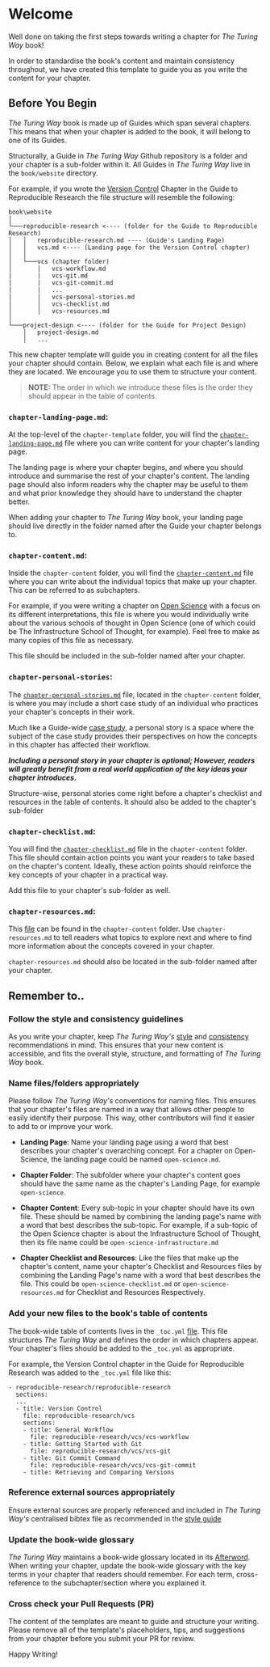 # Welcome

Well done on taking the first steps towards writing a chapter for _The Turing Way_  book!

In order to standardise the book's content and maintain consistency throughout, we have created this template to guide you as you write the content for your chapter.

## Before You Begin

_The Turing Way_ book is made up of Guides which span several chapters.
This means that when your chapter is added to the book, it will belong to one of its Guides.

Structurally, a Guide in _The Turing Way_ Github repository is a folder and your chapter is a sub-folder within it.
All Guides in _The Turing Way_ live in the `book/website` directory.

For example, if you wrote the [Version Control](https://the-turing-way.netlify.app/reproducible-research/vcs.html) Chapter in the Guide to Reproducible Research the file structure will resemble the following:

```
book\website
│
└───reproducible-research <---- (folder for the Guide to Reproducible Research)
│   │   reproducible-research.md ---- (Guide's Landing Page)
│   │   vcs.md <---- (Landing page for the Version Control chapter)
│   │
│   └───vcs (chapter folder)
│       │   vcs-workflow.md
|       |   vcs-git.md
|       |   vcs-git-commit.md
|       |   ...
|       |   vcs-personal-stories.md
│       │   vcs-checklist.md
│       │   vcs-resources.md
│
└───project-design <---- (folder for the Guide for Project Design)
    │   project-design.md
    │   ...
```

This new chapter template will guide you in creating content for all the files your chapter should contain.
Below, we explain what each file is and where they are located.
We encourage you to use them to structure your content.

> **NOTE:** The order in which we introduce these files is the order they should appear in the table of contents.

### `chapter-landing-page.md`:

At the top-level of the `chapter-template` folder, you will find the [`chapter-landing-page.md`](./chapter-landing-page.md) file where you can write content for your chapter's landing page.

The landing page is where your chapter begins, and where you should introduce and summarise the rest of your chapter's content.
The landing page should also inform readers why the chapter may be useful to them and what prior knowledge they should have to understand the chapter better.

When adding your chapter to _The Turing Way_ book, your landing page should live directly in the folder named after the Guide your chapter belongs to.

### `chapter-content.md`:

Inside the `chapter-content` folder, you will find the [`chapter-content.md`](./chapter-content/chapter-content.md) file where you can write about the individual topics that make up your chapter.
This can be referred to as subchapters.

For example, if you were writing a chapter on [Open Science](https://en.wikipedia.org/wiki/Open_science) with a focus on its different interpretations, this file is where you would individually write about the various schools of thought in Open Science (one of which could be The Infrastructure School of Thought, for example).
Feel free to make as many copies of this file as necessary.

This file should be included in the sub-folder named after your chapter.

### `chapter-personal-stories`:

The [`chapter-personal-stories.md`](./chapter-content/chapter-personal-stories.md) file, located in the `chapter-content` folder, is where you may include a short case study of an individual who practices your chapter's concepts in their work.

Much like a Guide-wide [case study](../case-study-template/case-study-template.md), a personal story is a space where the subject of the case study provides their perspectives on how the concepts in this chapter has affected their workflow.

_**Including a personal story in your chapter is optional; However, readers will greatly benefit from a real world application of the key ideas your chapter introduces.**_

Structure-wise, personal stories come right before a chapter's checklist and resources in the table of contents.
It should also be added to the chapter's sub-folder


### `chapter-checklist.md`:

You will find the [`chapter-checklist.md`](./chapter-content/chapter-checklist.md) file in the `chapter-content` folder.
This file should contain action points you want your readers to take based on the chapter's content.
Ideally, these action points should reinforce the key concepts of your chapter in a practical way.

Add this file to your chapter's sub-folder as well.

### `chapter-resources.md`:

This [file](./chapter-content/chapter-resources.md) can be found in the `chapter-content` folder.
Use `chapter-resources.md` to tell readers what topics to explore next and where to find more information about the concepts covered in your chapter.

`chapter-resources.md` should also be located in the sub-folder named after your chapter.

## Remember to..

### Follow the style and consistency guidelines

As you write your chapter, keep _The Turing Way's_ [style](https://the-turing-way.netlify.app/community-handbook/style.html) and [consistency](https://the-turing-way.netlify.app/community-handbook/consistency.html) recommendations in mind.
This ensures that your new content is accessible, and fits the overall style, structure, and formatting of _The Turing Way_ book.

### Name files/folders appropriately

Please follow _The Turing Way's_ conventions for naming files.
This ensures that your chapter's files are named in a way that allows other people to easily identify their purpose.
This way, other contributors will find it easier to add to or improve your work.

- **Landing Page**: Name your landing page using a word that best describes your chapter's overarching concept.
For a chapter on Open-Science, the landing page could be named `open-science.md`.

- **Chapter Folder**: The subfolder where your chapter's content goes should have the same name as the chapter's Landing Page, for example `open-science`.

- **Chapter Content**: Every sub-topic in your chapter should have its own file.
These should be named by combining the landing page's name with a word that best describes the sub-topic.
For example, if a sub-topic of the Open Science chapter is about the Infrastructure School of Thought, then its file name could be `open-science-infrastructure.md`

- **Chapter Checklist and Resources**: Like the files that make up the chapter's content, name your chapter's Checklist and Resources files by combining the Landing Page's name with a word that best describes the file.
This could be `open-science-checklist.md` or `open-science-resources.md` for Checklist and Resources Respectively.

### Add your new files to the book's table of contents

The book-wide table of contents lives in the `_toc.yml` [file](../../../book/website/_toc.yml).
This file structures _The Turing Way_ and defines the order in which chapters appear.
Your chapter's files should be added to the `_toc.yml` as appropriate.

For example, the Version Control chapter in the Guide for Reproducible Research was added to the `_toc.yml` file like this:

```
- reproducible-research/reproducible-research
  sections:
  ...
  - title: Version Control
    file: reproducible-research/vcs
    sections:
    - title: General Workflow
      file: reproducible-research/vcs/vcs-workflow
    - title: Getting Started with Git
      file: reproducible-research/vcs/vcs-git
    - title: Git Commit Command
      file: reproducible-research/vcs/vcs-git-commit
    - title: Retrieving and Comparing Versions
```

### Reference external sources appropriately

Ensure external sources are properly referenced and included in _The Turing Way's_ centralised bibtex file as recommended in the [style guide](https://deploy-preview-1459--the-turing-way.netlify.app/community-handbook/style/style-citing.html#ch-style-citing)

### Update the book-wide glossary

_The Turing Way_ maintains a book-wide glossary located in its [Afterword](https://the-turing-way.netlify.app/afterword/glossary.html).
When writing your chapter, update the book-wide glossary with the key terms in your chapter that readers should remember.
For each term, cross-reference to the subchapter/section where you explained it.


### Cross check your Pull Requests (PR)

The content of the templates are meant to guide and structure your writing.
Please remove all of the template's placeholders, tips, and suggestions from your chapter before you submit your PR for review.

Happy Writing!
